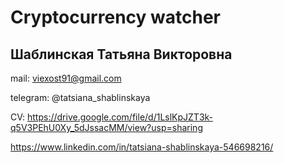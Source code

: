 # Cryptocurrency watcher

<H2>Шаблинская Татьяна Викторовна</H2>

mail: viexost91@gmail.com

telegram: @tatsiana_shablinskaya

CV: https://drive.google.com/file/d/1LslKpJZT3k-q5V3PEhU0Xy_5dJssacMM/view?usp=sharing

https://www.linkedin.com/in/tatsiana-shablinskaya-546698216/
